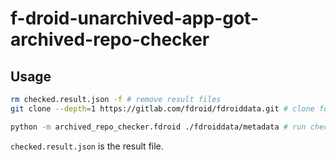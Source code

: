 # f-droid-unarchived-app-got-archived-repo-checker

## Usage

```bash
rm checked.result.json -f # remove result files
git clone --depth=1 https://gitlab.com/fdroid/fdroiddata.git # clone fdroid metadata repository
```

```bash
python -m archived_repo_checker.fdroid ./fdroiddata/metadata # run checker, this action is resumable (Ctrl+C to stop, and run again to continue)
```

`checked.result.json` is the result file.
